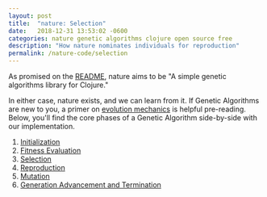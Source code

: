 ```yaml
---
layout: post
title:  "nature: Selection"
date:   2018-12-31 13:53:02 -0600
categories: nature genetic algorithms clojure open source free
description: "How nature nominates individuals for reproduction"
permalink: /nature-code/selection
---
```


As promised on the [README](https://github.com/nnichols/nature), nature aims to be "A simple genetic algorithms library for Clojure."

In either case, nature exists, and we can learn from it.
If Genetic Algorithms are new to you, a primer on [evolution mechanics](https://nnichols.github.io/nature-code/evolution-mechanics) is helpful pre-reading.
Below, you'll find the core phases of a Genetic Algorithm side-by-side with our implementation.
1. [Initialization](https://nnichols.github.io/nature-code/initialization)
2. [Fitness Evaluation](https://nnichols.github.io/nature-code/fitness-evaluation)
3. [Selection](https://nnichols.github.io/nature-code/selection)
4. [Reproduction](https://nnichols.github.io/nature-code/reproduction)
5. [Mutation](https://nnichols.github.io/nature-code/mutation)
6. [Generation Advancement and Termination](https://nnichols.github.io/nature-code/termination)
